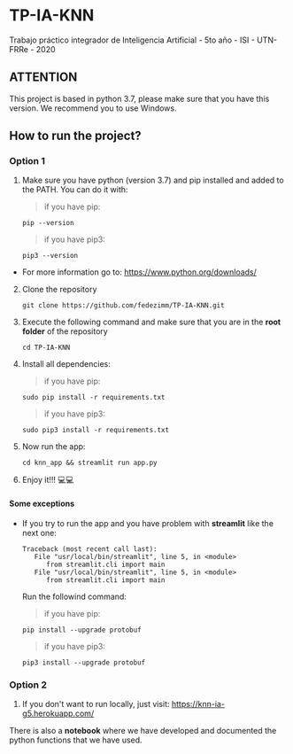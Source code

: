 # TP-IA-KNN

Trabajo práctico integrador de Inteligencia Artificial - 5to año - ISI - UTN-FRRe - 2020

## ATTENTION

This project is based in python 3.7, please make sure that you have this version.
We recommend you to use Windows.

## How to run the project?

### **Option 1**

1. Make sure you have python (version 3.7) and pip installed and added to the PATH. You can do it with:
   > if you have pip:
   ```
   pip --version
   ```
   > if you have pip3:
   ```
   pip3 --version
   ```

- For more information go to: https://www.python.org/downloads/

2. Clone the repository
   >
   ```
   git clone https://github.com/fedezimm/TP-IA-KNN.git
   ```
3. Execute the following command and make sure that you are in the <b>root folder</b> of the repository
   >
   ```
   cd TP-IA-KNN
   ```
4. Install all dependencies:
   > if you have pip:
   ```
   sudo pip install -r requirements.txt
   ```
   > if you have pip3:
   ```
   sudo pip3 install -r requirements.txt
   ```
5. Now run the app:
   ```
   cd knn_app && streamlit run app.py
   ```
6. Enjoy it!!! 💻💻

#### **Some exceptions**

- If you try to run the app and you have problem with <b>streamlit</b> like the next one:
  ```
  Traceback (most recent call last):
     File "usr/local/bin/streamlit", line 5, in <module>
        from streamlit.cli import main
     File "usr/local/bin/streamlit", line 5, in <module>
        from streamlit.cli import main
  ```
  Run the followind command:
  > if you have pip:
  ```
  pip install --upgrade protobuf
  ```
  > if you have pip3:
  ```
  pip3 install --upgrade protobuf
  ```

### **Option 2**

1. If you don't want to run locally, just visit: https://knn-ia-g5.herokuapp.com/

There is also a **notebook** where we have developed and documented the python functions that we have used.
